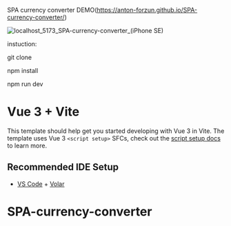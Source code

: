 SPA currency converter
DEMO(https://anton-forzun.github.io/SPA-currency-converter/)

![localhost_5173_SPA-currency-converter_(iPhone SE)](https://user-images.githubusercontent.com/85868104/204215358-ac4b367f-488c-4a61-a5e7-1b8d6e5d4bc9.png)

instuction:

git clone

npm install

npm run dev


# Vue 3 + Vite

This template should help get you started developing with Vue 3 in Vite. The template uses Vue 3 `<script setup>` SFCs, check out the [script setup docs](https://v3.vuejs.org/api/sfc-script-setup.html#sfc-script-setup) to learn more.

## Recommended IDE Setup

- [VS Code](https://code.visualstudio.com/) + [Volar](https://marketplace.visualstudio.com/items?itemName=Vue.volar)
# SPA-currency-converter
